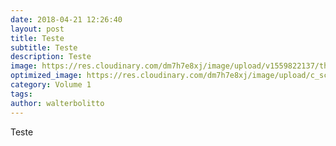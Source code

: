 ```yaml
---
date: 2018-04-21 12:26:40
layout: post
title: Teste
subtitle: Teste
description: Teste
image: https://res.cloudinary.com/dm7h7e8xj/image/upload/v1559822137/theme11_vei7iw.jpg
optimized_image: https://res.cloudinary.com/dm7h7e8xj/image/upload/c_scale,w_380/v1559822137/theme11_vei7iw.jpg
category: Volume 1
tags:
author: walterbolitto
---
```


Teste
